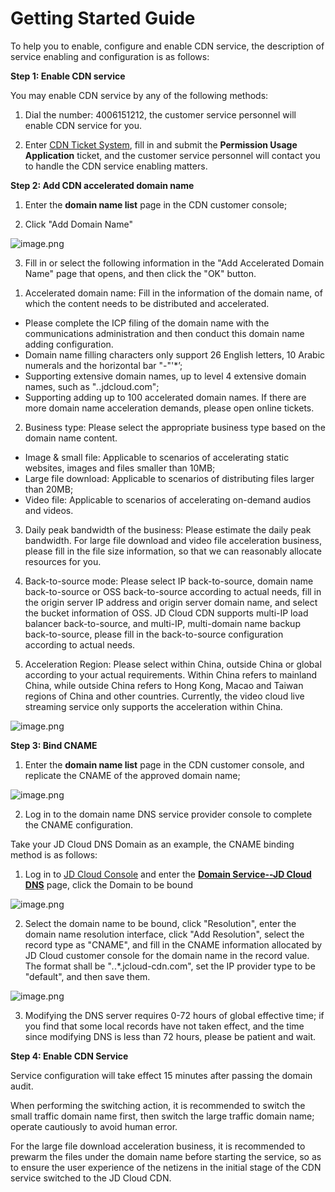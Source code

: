 # Getting Started Guide

 To help you to enable, configure and enable CDN service, the description of service enabling and configuration is as follows:

   **Step 1: Enable CDN service**

  You may enable CDN service by any of the following methods:

  1. Dial the number: 4006151212, the customer service personnel will enable CDN service for you.

  2. Enter [CDN Ticket System](https://ticket.jdcloud.com/myorder/form?cateId=3&questionId=20), fill in and submit the **Permission Usage Application** ticket, and the customer service personnel will contact you to handle the CDN service enabling matters.

   **Step 2: Add CDN accelerated domain name**

  1. Enter the **domain name list** page in the CDN customer console;

  2. Click "Add Domain Name"           

  ![image.png](https://img1.jcloudcs.com/cms/2c5c61ed-968d-46cd-bb04-7ece86b1993120180423140715.png)

  3. Fill in or select the following information in the "Add Accelerated Domain Name" page that opens, and then click the "OK" button.

  1) Accelerated domain name: Fill in the information of the domain name, of which the content needs to be distributed and accelerated.
  * Please complete the ICP filing of the domain name with the communications administration and then conduct this domain name adding configuration.
  * Domain name filling characters only support 26 English letters, 10 Arabic numerals and the horizontal bar "-"'*’;
  * Supporting extensive domain names, up to level 4 extensive domain names, such as "*.*.jdcloud.com";
  * Supporting adding up to 100 accelerated domain names. If there are more domain name acceleration demands, please open online tickets.

  2) Business type: Please select the appropriate business type based on the domain name content.
  * Image & small file: Applicable to scenarios of accelerating static websites, images and files smaller than 10MB;
  * Large file download: Applicable to scenarios of distributing files larger than 20MB;
  * Video file: Applicable to scenarios of accelerating on-demand audios and videos.

  3) Daily peak bandwidth of the business: Please estimate the daily peak bandwidth. For large file download and video file acceleration business, please fill in the file size information, so that we can reasonably allocate resources for you.

  4) Back-to-source mode: Please select IP back-to-source, domain name back-to-source or OSS back-to-source according to actual needs, fill in the origin server IP address and origin server domain name, and select the bucket information of OSS. JD Cloud CDN supports multi-IP load balancer back-to-source, and multi-IP, multi-domain name backup back-to-source, please fill in the back-to-source configuration according to actual needs.
  
  5)  Acceleration Region: Please select within China, outside China or global according to your actual requirements. Within China refers to mainland China, while outside China refers to Hong Kong, Macao and Taiwan regions of China and other countries. Currently, the video cloud live streaming service only supports the acceleration within China.

  ![image.png](https://img1.jcloudcs.com/cms/592cae81-fc1b-43ed-889a-9ebc26d73ab720180423141227.png)   


  **Step 3: Bind CNAME**

  1. Enter the **domain name list** page in the CDN customer console, and replicate the CNAME of the approved domain name;

  ![image.png](https://img1.jcloudcs.com/cms/3eb6b1f9-f6d3-49c1-a068-00e76009c93f20180423141523.png)

  2. Log in to the domain name DNS service provider console to complete the CNAME configuration.

  Take your JD Cloud DNS Domain as an example, the CNAME binding method is as follows:

  1) Log in to [JD Cloud Console](https://www.jdcloud.com/index) and enter the [**Domain Service--JD Cloud DNS**](https://dns-console.jdcloud.com/list) page, click the Domain to be bound

  ![image.png](https://img1.jcloudcs.com/cms/ae21571d-831b-49e2-bea1-be9661afa2d720180423141627.png)

  2) Select the domain name to be bound, click "Resolution", enter the domain name resolution interface, click "Add Resolution", select the record type as "CNAME", and fill in the CNAME information allocated by JD Cloud customer console for the domain name in the record value. The format shall be "*.*.*.jcloud-cdn.com", set the IP provider type to be "default", and then save them.

  ![image.png](https://img1.jcloudcs.com/cms/3ddf1f01-aafd-4a3f-a9d9-0ad7ab8ac4a820180320194422.png)

  3. Modifying the DNS server requires 0-72 hours of global effective time; if you find that some local records have not taken effect, and the time since modifying DNS is less than 72 hours, please be patient and wait.

  **Step 4: Enable CDN Service**

  Service configuration will take effect 15 minutes after passing the domain audit.

  When performing the switching action, it is recommended to switch the small traffic domain name first, then switch the large traffic domain name; operate cautiously to avoid human error.

  For the large file download acceleration business, it is recommended to prewarm the files under the domain name before starting the service, so as to ensure the user experience of the netizens in the initial stage of the CDN service switched to the JD Cloud CDN.

   
